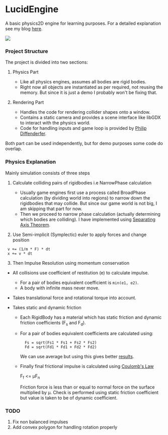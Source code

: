 # LucidEngine
A basic physics2D engine for learning purposes. For a detailed explanation see my blog [here](https://deep110.github.io/posts/blogs/2019-01-13-implementing-2D-game-engine.html).

![](demo/output.gif)


### Project Structure
The project is divided into two sections:
1. Physics Part
    * Like all physics engines, assumes all bodies are rigid bodies.
    * Right now all objects are instantiated as per required, not reusing the memory. But since
    it is just a demo I probably won't be fixing that.

2. Rendering Part
    * Handles the code for rendering collider shapes onto a window.
    * Contains a static camera and provides a scene interface like libGDX to interact with the physics world.
    * Code for handling inputs and game loop is provided by [Philip Diffenderfer](https://github.com/ClickerMonkey).

Both part can be used independently, but for demo purposes some code do overlap.


### Physics Explanation
Mainly simulation consists of three steps

1. Calculate colliding pairs of rigidbodies i.e NarrowPhase calculation
    
    * Usually game engines first use a process called BroadPhase calculation (by dividing world into regions) to narrow down the
     rigidbodies that may collide. But since our game world is not big, I am skipping that part for now.
    * Then we proceed to narrow phase calculation (actually determining which bodies are colliding). I have implemented using
    [Separating Axis Theorem](https://gamedevelopment.tutsplus.com/tutorials/collision-detection-using-the-separating-axis-theorem--gamedev-169).

2. Use Semi-implicit (Symplectic) euler to apply forces and change position
```
 v += (1/m * F) * dt
 x += v * dt
```

3. Then Impulse Resolution using momentum conservation
 * All collisions use coefficient of restitution (e) to calculate impulse.
   
   - For a pair of bodies equivalent coefficient is `min(e1, e2)`.
   - A body with infinite mass never move.

 * Takes translational force and rotational torque into account.
 
 * Takes static and dynamic friction
 
    - Each RigidBody has a material which has static friction and dynamic friction
     coefficients (F<sub>s</sub> and F<sub>d</sub>).
    - For a pair of bodies equivalent coefficients are calculated using:
      ```
        Fs = sqrt(Fs1 * Fs1 + Fs2 * Fs2)
        Fd = sqrt(Fd1 * Fd1 + Fd2 * Fd2)
      ```
      We can use average but using this gives better [results](https://gamedevelopment.tutsplus.com/tutorials/how-to-create-a-custom-2d-physics-engine-friction-scene-and-jump-table--gamedev-7756).
    - Finally final frictional impulse is calculated using [Coulomb's Law](https://en.wikipedia.org/wiki/Friction#Dry_friction)
      
      F<sub>f</sub> <= μF<sub>n</sub>
      
      Friction force is less than or equal to normal force on the surface multiplied by μ.
      Check is performed using static friction coefficient but value is taken to be of dynamic
      coefficient.

### TODO
1. Fix non balanced impulses
2. Add convex polygon for handling rotation properly
